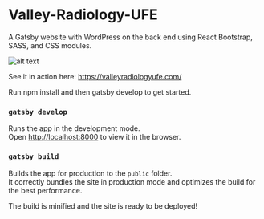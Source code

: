 # Valley-Radiology-UFE

A Gatsby website with WordPress on the back end using React Bootstrap, SASS, and CSS modules.

![alt text](https://www.chrysaliswebdevelopment.com/wp-content/uploads/2021/09/Screen-Shot-2021-09-29-at-1.17.08-PM.png)

See it in action here: https://valleyradiologyufe.com/

Run npm install and then gatsby develop to get started.

### `gatsby develop`

Runs the app in the development mode.<br />
Open [http://localhost:8000](http://localhost:8000) to view it in the browser.

### `gatsby build`

Builds the app for production to the `public` folder.<br />
It correctly bundles the site in production mode and optimizes the build for the best performance.

The build is minified and the site is ready to be deployed!
